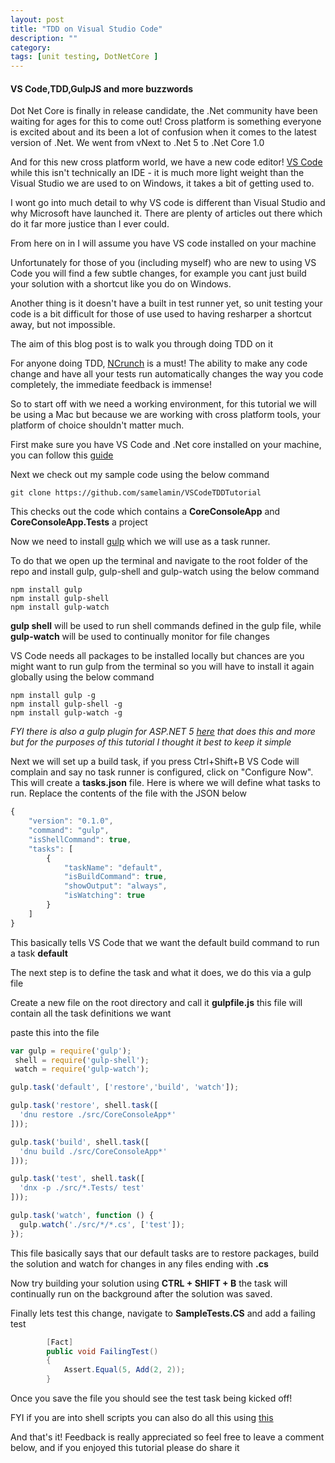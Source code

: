```yaml
---
layout: post
title: "TDD on Visual Studio Code"
description: ""
category:
tags: [unit testing, DotNetCore ]
---
```

#### VS Code,TDD,GulpJS and more buzzwords

Dot Net Core is finally in release candidate, the .Net community have been waiting for ages for this to come out! Cross platform is something everyone is excited about and its been a lot of confusion when it comes to the latest version of .Net. We went from vNext to .Net 5 to .Net Core 1.0

And for this new cross platform world, we have a new code editor! [VS Code](https://goo.gl/Th9qSO) while this isn't technically an IDE - it is much more light weight than the Visual Studio we are used to on Windows, it takes a bit of getting used to.

I wont go into much detail to why VS code is different than Visual Studio and why Microsoft have launched it. There are plenty of articles out there which do it far more justice than I ever could.

From here on in I will assume you have VS code installed on your machine

Unfortunately for those of you (including myself) who are new to using VS Code you will find a few subtle changes, for example you cant just build your solution with a shortcut like you do on Windows.

Another thing is it doesn't have a built in test runner yet, so unit testing your code is a bit difficult for those of use used to having resharper a shortcut away, but not impossible.

The aim of this blog post is to walk you through doing TDD on it

For anyone doing TDD, [NCrunch](http://www.ncrunch.net/) is a must! The ability to make any code change and have all your tests run automatically changes the way you code completely, the immediate feedback is immense!

So to start off with we need a working environment, for this tutorial we will be using a Mac but because we are working with cross platform tools, your platform of choice shouldn't matter much.

First make sure you have VS Code and .Net core installed on your machine, you can follow this [guide](http://docs.asp.net/en/latest/getting-started/installing-on-mac.html)


Next we check out my sample code using the below command

```
git clone https://github.com/samelamin/VSCodeTDDTutorial
```

This checks out the code which contains a **CoreConsoleApp** and **CoreConsoleApp.Tests** a project

Now we need to install [gulp](http://gulpjs.com/) which we will use as a task runner.

To do that we open up the terminal and navigate to the root folder of the repo and install gulp, gulp-shell and gulp-watch using the below command

```
npm install gulp
npm install gulp-shell
npm install gulp-watch
```

**gulp shell** will be used to run shell commands defined in the gulp file, while **gulp-watch** will be used to continually monitor for file changes

VS Code needs all packages to be installed locally but chances are you might want to run gulp from the terminal so you will have to install it again globally using the below command

```
npm install gulp -g
npm install gulp-shell -g
npm install gulp-watch -g
```

*FYI there is also a gulp plugin for ASP.NET 5 [here](https://www.npmjs.com/package/gulp-dnx) that does this and more but for the purposes of this tutorial I thought it best to keep it simple*

Next we will set up a build task, if you press Ctrl+Shift+B VS Code will complain and say no task runner is configured, click on "Configure Now". This will create a **tasks.json** file. Here is where we will define what tasks to run. Replace the contents of the file with the JSON below

``` javascript
{
    "version": "0.1.0",
    "command": "gulp",
    "isShellCommand": true,
    "tasks": [
        {
            "taskName": "default",
            "isBuildCommand": true,
            "showOutput": "always",
            "isWatching": true
        }
    ]
}
```

This basically tells VS Code that we want the default build command to run a task **default**

The next step is to define the task and what it does, we do this via a gulp file

Create a new file on the root directory and call it **gulpfile.js** this file will contain all the task definitions we want

paste this into the file


``` javascript
var gulp = require('gulp');
 shell = require('gulp-shell');
 watch = require('gulp-watch');

gulp.task('default', ['restore','build', 'watch']);

gulp.task('restore', shell.task([
  'dnu restore ./src/CoreConsoleApp*'
]));

gulp.task('build', shell.task([
  'dnu build ./src/CoreConsoleApp*'
]));

gulp.task('test', shell.task([
  'dnx -p ./src/*.Tests/ test'
]));

gulp.task('watch', function () {
  gulp.watch('./src/*/*.cs', ['test']);
});
```

This file basically says that our default tasks are to restore packages, build the solution and watch for changes in any files ending with **.cs**

Now try building your solution using **CTRL + SHIFT + B** the task will continually run on the background after the solution was saved.

Finally lets test this change, navigate to **SampleTests.CS** and add a failing test

```cs
        [Fact]
        public void FailingTest()
        {
            Assert.Equal(5, Add(2, 2));
        }
```

Once you save the file you should see the test task being kicked off!

FYI if you are into shell scripts you can also do all this using [this](https://goo.gl/V9Afuf)

And that's it! Feedback is really appreciated so feel free to leave a comment below, and if you enjoyed this tutorial please do share it
